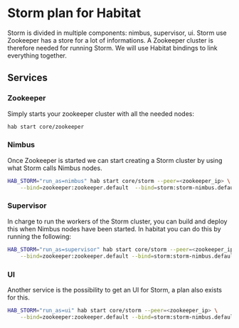 Storm plan for Habitat
======================

Storm is divided in multiple components: nimbus, supervisor, ui.
Storm use Zookeeper has a store for a lot of informations. A Zookeeper cluster
is therefore needed for running Storm.
We will use Habitat bindings to link everything together.

Services
--------

### Zookeeper


Simply starts your zookeeper cluster with all the needed nodes:

```bash
hab start core/zookeeper
```

### Nimbus

Once Zookeeper is started we can start creating a Storm cluster by using what
Storm calls Nimbus nodes.

```bash
HAB_STORM="run_as=nimbus" hab start core/storm --peer=<zookeeper_ip> \
	--bind=zookeeper:zookeeper.default  --bind=storm:storm-nimbus.default
```

### Supervisor

In charge to run the workers of the Storm cluster, you can build and deploy
this when Nimbus nodes have been started. In habitat you can do this by running
the following:

```bash
HAB_STORM="run_as=supervisor" hab start core/storm --peer=<zookeeper_ip> \
	--bind=zookeeper:zookeeper.default --bind=storm:storm-nimbus.default
```

### UI

Another service is the possibility to get an UI for Storm, a plan also exists
for this.

```bash
HAB_STORM="run_as=ui" hab start core/storm --peer=<zookeeper_ip> \
	--bind=zookeeper:zookeeper.default --bind=storm:storm-nimbus.default
```
